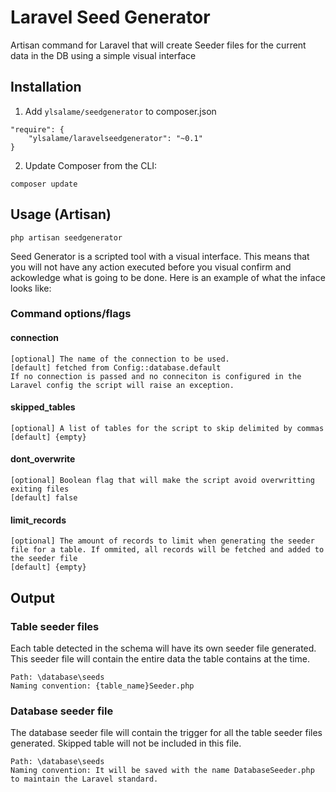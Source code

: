 # Laravel Seed Generator

Artisan command for Laravel that will create Seeder files for the current data in the DB using a simple visual interface

## Installation

1) Add `ylsalame/seedgenerator` to composer.json

```
"require": {
	"ylsalame/laravelseedgenerator": "~0.1"
}
```

2) Update Composer from the CLI:

```
composer update
```

## Usage (Artisan)

```
php artisan seedgenerator
```
Seed Generator is a scripted tool with a visual interface. This means that you will not have any action executed before you visual confirm and ackowledge what is going to be done. Here is an example of what the inface looks like:

### Command options/flags

#### connection
	[optional] The name of the connection to be used. 
	[default] fetched from Config::database.default
	If no connection is passed and no conneciton is configured in the Laravel config the script will raise an exception.

#### skipped_tables
	[optional] A list of tables for the script to skip delimited by commas
	[default] {empty}

#### dont_overwrite
	[optional] Boolean flag that will make the script avoid overwritting exiting files
	[default] false

#### limit_records
	[optional] The amount of records to limit when generating the seeder file for a table. If ommited, all records will be fetched and added to the seeder file
	[default] {empty}

## Output

### Table seeder files

Each table detected in the schema will have its own seeder file generated. This seeder file will contain the entire data the table contains at the time.

	Path: \database\seeds
	Naming convention: {table_name}Seeder.php

### Database seeder file

The database seeder file will contain the trigger for all the table seeder files generated. Skipped table will not be included in this file.

	Path: \database\seeds
	Naming convention: It will be saved with the name DatabaseSeeder.php to maintain the Laravel standard.

